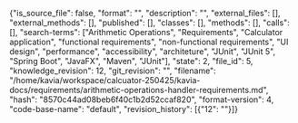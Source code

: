 {"is_source_file": false, "format": "", "description": "", "external_files": [], "external_methods": [], "published": [], "classes": [], "methods": [], "calls": [], "search-terms": ["Arithmetic Operations", "Requirements", "Calculator application", "functional requirements", "non-functional requirements", "UI design", "performance", "accessibility", "architeture", "JUnit", "JUnit 5", "Spring Boot", "JavaFX", "Maven", "JUnit"], "state": 2, "file_id": 5, "knowledge_revision": 12, "git_revision": "", "filename": "/home/kavia/workspace/calcuator-250425/kavia-docs/requirements/arithmetic-operations-handler-requirements.md", "hash": "8570c44ad08beb6f40c1b2d52ccaf820", "format-version": 4, "code-base-name": "default", "revision_history": [{"12": ""}]}